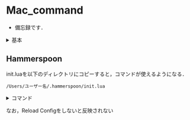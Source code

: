 # Mac_command
- 備忘録です．

<details>
<summary>基本</summary>
    brew install XXX でどうにかなる．
</details>

## Hammerspoon
init.luaを以下のディレクトリにコピーすると，コマンドが使えるようになる．

`/Users/ユーザー名/.hammerspoon/init.lua`

<details>
<summary>コマンド</summary>

1. ショートカット：Ctrl + Option + Command + →　で右モニターに送る
2. ショートカット：Ctrl + Option + Command + ←　で左モニターに送る
3. ショートカット：Command + ろ でGUIメニューを起動  
- ウィンドウの配置をGUIメニューから選択

    - `　中央に配置　`

    - ```
        　1枚目ウィンドウ ■　　2/3
        ■■□　□□
        ■■□　□●
        ■■□　□●
        　2枚目ウィンドウ ●　　2/3 * 1/2
        ```
    - `　■□　□●　1枚目ウィンドウ ■　 1/2左寄せ `
    - `　●□　□■　1枚目ウィンドウ ■　 1/2右寄せ `
    - `　■■□　□□●　1枚目ウィンドウ ■　 2/3左寄せ `

</details>

なお，Reload Configをしないと反映されない

